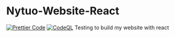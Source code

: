 # Nytuo-Website-React

[![Prettier Code](https://github.com/Nytuo/Nytuo-Website-React/actions/workflows/prettier.yml/badge.svg)](https://github.com/Nytuo/Nytuo-Website-React/actions/workflows/prettier.yml)
[![CodeQL](https://github.com/Nytuo/React-Website/actions/workflows/codeql-analysis.yml/badge.svg)](https://github.com/Nytuo/React-Website/actions/workflows/codeql-analysis.yml)
Testing to build my website with react
